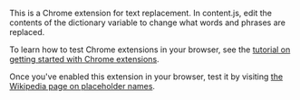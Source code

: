 This is a Chrome extension for text replacement. In content.js, edit the contents of the dictionary variable to change what words and phrases are replaced.

To learn how to test Chrome extensions in your browser, see the [tutorial on getting started with Chrome extensions](https://developer.chrome.com/extensions/getstarted).

Once you've enabled this extension in your browser, test it by visiting  [the Wikipedia page on placeholder names](https://en.wikipedia.org/wiki/Placeholder_name).
